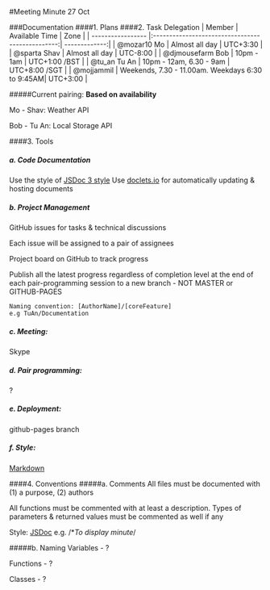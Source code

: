 #Meeting Minute 27 Oct

###Documentation
####1. Plans
####2. Task Delegation
|    Member         | Available Time                                   |     Zone      |
| ----------------- |:------------------------------------------------:| -------------:|
| @mozar10 Mo       | Almost all day                                   | UTC+3:30      |
| @sparta Shav      | Almost all day                                   | UTC-8:00      |
| @djmousefarm Bob  | 10pm - 1am                                       | UTC+1:00 /BST |
| @tu_an Tu An      | 10pm - 12am, 6.30 - 9am                          | UTC+8:00 /SGT |
| @mojjammil        | Weekends, 7.30 - 11.00am. Weekdays 6:30 to 9:45AM| UTC+3:00      |

#####Current pairing:
**Based on availability**

Mo - Shav: Weather API

Bob - Tu An: Local Storage API

####3. Tools
##### a. Code Documentation
Use the style of [JSDoc 3 style](http://usejsdoc.org/about-getting-started.html)
Use [doclets.io](https://doclets.io/) for automatically updating & hosting documents
##### b. Project Management
GitHub issues for tasks & technical discussions

Each issue will be assigned to a pair of assignees

Project board on GitHub to track progress

Publish all the latest progress regardless of completion level at the end of each pair-programming session to a new branch - NOT MASTER or GITHUB-PAGES 

	Naming convention: [AuthorName]/[coreFeature]
	e.g TuAn/Documentation
##### c. Meeting:
Skype
##### d. Pair programming:
?
##### e. Deployment:
github-pages branch
##### f. Style:
[Markdown](https://github.com/adam-p/markdown-here/wiki/Markdown-Cheatsheet)

####4. Conventions
#####a. Comments
All files must be documented with (1) a purpose, (2) authors

All functions must be commented with at least a description. Types of parameters & returned values must be commented as well if any

Style: [JSDoc](http://usejsdoc.org/about-getting-started.html)
	e.g. /**To display minute*/

#####b. Naming
Variables - ?

Functions - ?

Classes - ?




